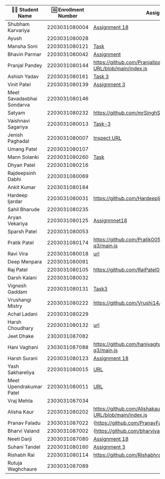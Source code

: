 | 👩‍🎓 Student Name | 🆔 Enrollment Number | Assignment 18 URL | GitHub Repo |
|-----------------|-------------------|------------|-------------|
| Shubham Karvariya | 2203031080004 | [Assignment 18](https://github.com/5hubhm/Inspect_URL/blob/main/index.js) | [Github](https://github.com/5hubhm/Inspect_URL)
| Ayush | 2203031080028 | | |
| Mansha Soni | 2203031080121 |[Task](https://github.com/mansha-6/InspectURL/blob/main/main.js)|[Github](https://github.com/mansha-6/InspectURL) |
| Bhavin Parmar | 2203031080042 |[Assignment](https://github.com/bhavinbvn/Inspect_URL/blob/main/main.js) |[GitHub](https://github.com/bhavinbvn/Inspect_URL) |
| Pranjal Pandey | 2203031080144 |https://github.com/Pranjallpandey1504/Inspect-URL/blob/main/index.js |https://github.com/Pranjallpandey1504/Inspect-URL |
| Ashish Yadav | 2203031080161 | [Task 3](https://github.com/AshishIT611/InspectURL/blob/main/main.js) | [GitHub](https://github.com/AshishIT611/InspectURL) |
| Vinit Patel | 2203031080139 |[Assignment 3](https://github.com/Vinitpatel28/Inspect_URL/blob/main/main.js) | [GitHub](https://github.com/Vinitpatel28/Inspect_URL)|| Utsav Hirapra | 2203031080002 |[Inspect Url](https://github.com/utsav1213/inspect_url/blob/main/main.js) |[GitHub](https://github.com/utsav1213/inspect_url) |
| Meet Savadasbhai Sondarva | 2203031080146 | | |
| Satyam | 2203031080232 |https://github.com/mrSinghSatyam/inspactURL/blob/main/main.js |[github Repo](https://github.com/mrSinghSatyam/inspactURL)|
| Vaishnavi Sagariya | 2203031080013 | [Task-3](https://github.com/sagariyavaishnavi/Inspect_url/blob/main/app.js)|[GitHub](https://github.com/sagariyavaishnavi/Inspect_url) |
| Jenish Paghadal | 2203031080007 |[Inspect URL](https://github.com/ItsJESH/Inspect_URL/blob/main/index.js) |[Github](https://github.com/ItsJESH/Inspect_URL/) |
| Umang Patel | 2203031080107 | | |
| Mann Solanki | 2203031080260 |[Task](https://github.com/MannSolanki/Inspect_URL/blob/main/url.js) |[Github](https://github.com/MannSolanki/Inspect_URL/) |
| Dhyan Patel | 2203031080216 | | |
| Rajdeepsinh Dabhi | 2203031080069 | | |
| Ankit Kumar | 2203031080184 | | |
| Hardeep Ijardar | 2203031080031 |https://github.com/HardeepIjardar/LinkLens/blob/main/main.js|https://github.com/HardeepIjardar/LinkLens|
| Sahil Bharude | 2203031080235 | | |
| Aryan Vekariya | 2203031080125 |[Assignmnet18](https://github.com/aaryanvekariya/Inspect_URL/blob/node-q3/index.js)|[Repository](https://github.com/aaryanvekariya/Inspect_URL)|
| Sparsh Patel | 2203031080053 | | |
| Pratik Patel | 2203031080174 |https://github.com/Pratik00531/InspectURL/blob/node-q3/main.js | https://github.com/Pratik00531/InspectURL|
| Ravi Vira | 2203031080018 |[url](https://github.com/Ravi-vira/Inspect-URl-Node-App/blob/main/main.js) |[git](https://github.com/Ravi-vira/Inspect-URl-Node-App) |
| Deep Menpara | 2203031080091 | | |
| Raj Patel | 2203031080105 |https://github.com/RajPatel08/url_validator/blob/main/url.js |https://github.com/RajPatel08/url_validator |
| Darsh Kalani | 2203031080032 | | |
| Vignesh Gaddam | 2203031080131 |[Task3](https://github.com/mrvigneshgaddam/Inspect_URL/blob/main/main.js) |[GitHub](https://github.com/mrvigneshgaddam/Inspect_URL) |
| Vrushangi Mistry | 2203031080222 |https://github.com/Vrushi14/Inspect_Url/blob/main/main.js | https://github.com/Vrushi14/Inspect_Url/tree/main|
| Achal Ladani | 2203031080229 | | |
| Harsh Choudhary | 2203031080132 |[url](https://github.com/mrHarshchoudhary/Inspect_URL/blob/main/main.js) | [git](https://github.com/mrHarshchoudhary/Inspect_URL)|
| Jeet Dhake | 2303031087082 | | |
| Hani Vaghani | 2303031087088 |https://github.com/hanivaghani/InspectURL/blob/node-q3/main.js|https://github.com/hanivaghani/InspectURL|
| Harsh Surani | 2203031080123 | [Assignment 18](https://github.com/suraniharsh/NodeJS101/tree/Assignments-18) | [Github](https://github.com/suraniharsh/NodeJS101) |
| Yash Sakhareliya | 2203031080015 |[URL](https://github.com/YashSakhareliya/Inspact_URL/blob/main/main.js) |[GitHub](https://github.com/YashSakhareliya/Inspact_URL/) |
| Meet Upendrakumar Patel | 2203031080011 |[URL](https://github.com/MeetPatel54/InspectURL/blob/main/main.js) |[GitHub](https://github.com/MeetPatel54/InspectURL.git) |
| Vraj Mehta | 2303031087034 | | |
| Alisha Kaur | 2203031080202 |https://github.com/Alishakaur431/Inspect-URL/blob/main/index.js | https://github.com/Alishakaur431/Inspect-URL|
| Pranav Faladu | 2303031087022 |(https://github.com/PranavFaladu/InspectURL/blob/main/index.js)|(https://github.com/PranavFaladu/InspectURL.git)|
| Bharvi Valand | 2303031087002 |(https://github.com/bharvivaland/Inspect_URL/blob/main/main.js)|(https://github.com/bharvivaland/Inspect_URL.git)|
| Neeti Darji | 2303031087080 |[Assignment 18](https://github.com/Neetidarji/InspectURL/blob/main/main.js)|[Github](https://github.com/Neetidarji/InspectURL)|
| Suhani Tandel | 2203031080160 | [Assignment 3](https://github.com/SuhaniTandel/Inspect_URL/blob/main/main.js)|[Github](https://github.com/SuhaniTandel/Inspect_URL) |
| Rishabh Rai | 2203031080114 |https://github.com/Rishabhrai29/URL_VALIDATOR/blob/main/url.js |https://github.com/Rishabhrai29/URL_VALIDATOR |
| Rutuja Waghchaure | 2303031087089 | | |
